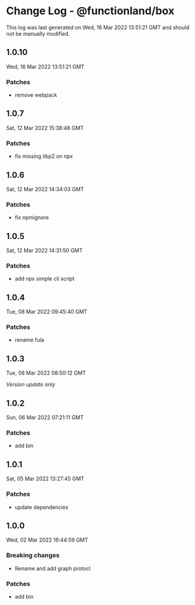 # Change Log - @functionland/box

This log was last generated on Wed, 16 Mar 2022 13:51:21 GMT and should not be manually modified.

## 1.0.10
Wed, 16 Mar 2022 13:51:21 GMT

### Patches

- remove webpack

## 1.0.7
Sat, 12 Mar 2022 15:38:48 GMT

### Patches

- fix missing libp2 on npx

## 1.0.6
Sat, 12 Mar 2022 14:34:03 GMT

### Patches

- fix npmignore

## 1.0.5
Sat, 12 Mar 2022 14:31:50 GMT

### Patches

- add npx simple cli script

## 1.0.4
Tue, 08 Mar 2022 09:45:40 GMT

### Patches

- rename fula

## 1.0.3
Tue, 08 Mar 2022 08:50:12 GMT

_Version update only_

## 1.0.2
Sun, 06 Mar 2022 07:21:11 GMT

### Patches

- add bin

## 1.0.1
Sat, 05 Mar 2022 13:27:45 GMT

### Patches

-  update dependencies

## 1.0.0
Wed, 02 Mar 2022 16:44:59 GMT

### Breaking changes

- Rename and add graph protocl

### Patches

- add bin

